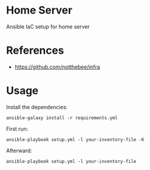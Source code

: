 # Home Server

Ansible IaC setup for home server

# References

- https://github.com/notthebee/infra

# Usage

Install the dependencies:
```
ansible-galaxy install -r requirements.yml
```

First run:
```
ansible-playbook setup.yml -l your-inventory-file -K
```

Afterward:
```
ansible-playbook setup.yml -l your-inventory-file
```